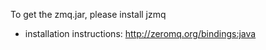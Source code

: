 To get the zmq.jar, please install jzmq
  - installation instructions: <http://zeromq.org/bindings:java>
  